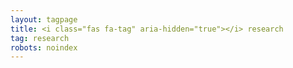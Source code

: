```yaml
---
layout: tagpage
title: <i class="fas fa-tag" aria-hidden="true"></i> research
tag: research
robots: noindex
---
```

